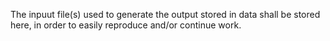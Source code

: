 The inpuut file(s) used to generate the output stored in data shall be stored here, in order to easily reproduce and/or continue work.
